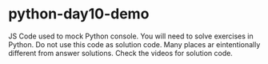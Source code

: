 # python-day10-demo

JS Code used to mock Python console. You will need to solve exercises in Python. Do not use this code as solution code. Many places ar eintentionally different from answer solutions. Check the videos for solution code.
